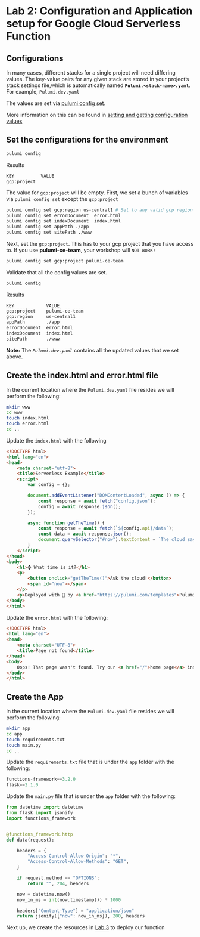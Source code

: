 # Lab 2: Configuration and Application setup for Google Cloud Serverless Function

## Configurations
In many cases, different stacks for a single project will need differing values.
The key-value pairs for any given stack are stored in your project’s stack settings file,which is automatically named **`Pulumi.<stack-name>.yaml`**. For example,
`Pulumi.dev.yaml`

The values are set via [pulumi config set](https://www.pulumi.com/docs/reference/cli/pulumi_config_set/).

More information on this can be found in [setting and getting configuration values](https://www.pulumi.com/docs/intro/concepts/config/#setting-and-getting-configuration-values)
## Set the configurations for the environment
```bash
pulumi config
```

Results
```bash
KEY          VALUE
gcp:project
```

The value for `gcp:project` will be empty.  First, we set a bunch of variables via
`pulumi config set` except the `gcp:project`
```bash
pulumi config set gcp:region us-central1 # Set to any valid gcp region
pulumi config set errorDocument  error.html
pulumi config set indexDocument  index.html
pulumi config set appPath ./app
pulumi config set sitePath ./www
```

Next, set the `gcp:project`. This has to your gcp project that you have access to. If you use **pulumi-ce-team**, your workshop will `NOT WORK!`
```bash
pulumi config set gcp:project pulumi-ce-team
```

Validate that all the config values are set.
```bash
pulumi config
```

Results
```bash
KEY            VALUE
gcp:project    pulumi-ce-team
gcp:region     us-central1
appPath        ./app
errorDocument  error.html
indexDocument  index.html
sitePath       ./www
```

**Note:** The *`Pulumi.dev.yaml`* contains all the updated values that we set above.

## Create the index.html and error.html file
In the current location where the `Pulumi.dev.yaml` file resides we will perform the following:

```bash
mkdir www
cd www
touch index.html
touch error.html
cd ..
```

Update the `index.html` with the following
```html
<!DOCTYPE html>
<html lang="en">
<head>
    <meta charset="utf-8">
    <title>Serverless Example</title>
    <script>
        var config = {};

        document.addEventListener("DOMContentLoaded", async () => {
            const response = await fetch("config.json");
            config = await response.json();
        });

        async function getTheTime() {
            const response = await fetch(`${config.api}/data`);
            const data = await response.json();
            document.querySelector("#now").textContent = `The cloud says it's ${new Date(data.now).toLocaleTimeString()}.`;
        }
    </script>
</head>
<body>
    <h1>⌚ What time is it?</h1>
    <p>
        <button onclick="getTheTime()">Ask the cloud!</button>
        <span id="now"></span>
    </p>
    <p>Deployed with 💜 by <a href="https://pulumi.com/templates">Pulumi</a>.</p>
</body>
</html>
```

Update the `error.html` with the following:
```html
<!DOCTYPE html>
<html lang="en">
<head>
    <meta charset="UTF-8">
    <title>Page not found</title>
</head>
<body>
    Oops! That page wasn't found. Try our <a href="/">home page</a> instead.
</body>
</html>
```

## Create the App
In the current location where the `Pulumi.dev.yaml` file resides we will perform the following:

```bash
mkdir app
cd app
touch requirements.txt
touch main.py
cd ..
```

Update the `requirements.txt` file that is under the `app` folder with the following:
```python
functions-framework==3.2.0
flask==2.1.0
```

Update the `main.py` file that is under the `app` folder with the following:
```python
from datetime import datetime
from flask import jsonify
import functions_framework


@functions_framework.http
def data(request):

    headers = {
        "Access-Control-Allow-Origin": "*",
        "Access-Control-Allow-Methods": "GET",
    }

    if request.method == "OPTIONS":
        return "", 204, headers

    now = datetime.now()
    now_in_ms = int(now.timestamp()) * 1000

    headers["Content-Type"] = "application/json"
    return jsonify({"now": now_in_ms}), 200, headers
```

Next up, we create the resources in [Lab 3](../lab-3/) to deploy our function